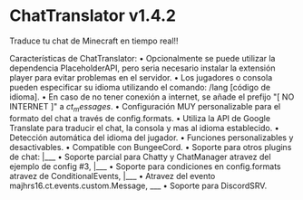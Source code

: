 # ChatTranslator v1.4.2
Traduce tu chat de Minecraft en tiempo real!!

Características de ChatTranslator:
• Opcionalmente se puede utilizar la dependencia PlaceholderAPI, pero seria necesario instalar la extensión player para evitar problemas en el servidor.
• Los jugadores o consola pueden especificar su idioma utilizando el comando: /lang [código de idioma].
• En caso de no tener conexión a internet, se añade el prefijo "[ NO INTERNET ]" a $ct_messages$.
• Configuración MUY personalizable para el formato del chat a través de config.formats.
• Utiliza la API de Google Translate para traducir el chat, la consola y mas al idioma establecido.
• Detección automática del idioma del jugador.
• Funciones personalizables y desactivables.
• Compatible con BungeeCord.
• Soporte para otros plugins de chat:
|___ • Soporte parcial para Chatty y ChatManager atravez del ejemplo de config #3,
|___ • Soporte para condiciones en config.formats atravez de ConditionalEvents,
|___ • Atravez del evento majhrs16.ct.events.custom.Message,
\___ • Soporte para DiscordSRV.​
